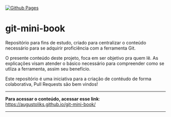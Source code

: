 [![Github Pages](https://github.com/augustoliks/git-mini-book/actions/workflows/ci.yml/badge.svg?branch=main)](https://github.com/augustoliks/git-mini-book/actions/workflows/ci.yml)

# git-mini-book

Repositório para fins de estudo, criado para centralizar o conteúdo necessário para se adquirir proficiência com a ferramenta Git. 

O presente conteúdo deste projeto, foca em ser objetivo pra quem lê. As explicações visam atender o básico necessário para compreender como se utliza a ferramenta, assim seu benefício.

Este repositório é uma iniciativa para a criação de contéudo de forma colaborativa, Pull Requests são bem vindos!

---

**Para acessar o conteúdo, acessar esse link**: https://augustoliks.github.io/git-mini-book/ 

---
